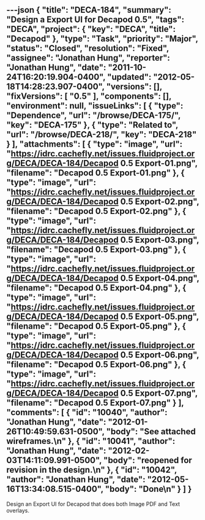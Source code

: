 ---json
{
  "title": "DECA-184",
  "summary": "Design a Export UI for Decapod 0.5",
  "tags": "DECA",
  "project": {
    "key": "DECA",
    "title": "Decapod"
  },
  "type": "Task",
  "priority": "Major",
  "status": "Closed",
  "resolution": "Fixed",
  "assignee": "Jonathan Hung",
  "reporter": "Jonathan Hung",
  "date": "2011-10-24T16:20:19.904-0400",
  "updated": "2012-05-18T14:28:23.907-0400",
  "versions": [],
  "fixVersions": [
    "0.5"
  ],
  "components": [],
  "environment": null,
  "issueLinks": [
    {
      "type": "Dependence",
      "url": "/browse/DECA-175/",
      "key": "DECA-175"
    },
    {
      "type": "Related to",
      "url": "/browse/DECA-218/",
      "key": "DECA-218"
    }
  ],
  "attachments": [
    {
      "type": "image",
      "url": "https://idrc.cachefly.net/issues.fluidproject.org/DECA/DECA-184/Decapod 0.5 Export-01.png",
      "filename": "Decapod 0.5 Export-01.png"
    },
    {
      "type": "image",
      "url": "https://idrc.cachefly.net/issues.fluidproject.org/DECA/DECA-184/Decapod 0.5 Export-02.png",
      "filename": "Decapod 0.5 Export-02.png"
    },
    {
      "type": "image",
      "url": "https://idrc.cachefly.net/issues.fluidproject.org/DECA/DECA-184/Decapod 0.5 Export-03.png",
      "filename": "Decapod 0.5 Export-03.png"
    },
    {
      "type": "image",
      "url": "https://idrc.cachefly.net/issues.fluidproject.org/DECA/DECA-184/Decapod 0.5 Export-04.png",
      "filename": "Decapod 0.5 Export-04.png"
    },
    {
      "type": "image",
      "url": "https://idrc.cachefly.net/issues.fluidproject.org/DECA/DECA-184/Decapod 0.5 Export-05.png",
      "filename": "Decapod 0.5 Export-05.png"
    },
    {
      "type": "image",
      "url": "https://idrc.cachefly.net/issues.fluidproject.org/DECA/DECA-184/Decapod 0.5 Export-06.png",
      "filename": "Decapod 0.5 Export-06.png"
    },
    {
      "type": "image",
      "url": "https://idrc.cachefly.net/issues.fluidproject.org/DECA/DECA-184/Decapod 0.5 Export-07.png",
      "filename": "Decapod 0.5 Export-07.png"
    }
  ],
  "comments": [
    {
      "id": "10040",
      "author": "Jonathan Hung",
      "date": "2012-01-26T10:49:59.631-0500",
      "body": "See attached wireframes.\n"
    },
    {
      "id": "10041",
      "author": "Jonathan Hung",
      "date": "2012-02-03T14:11:09.991-0500",
      "body": "reopened for revision in the design.\n"
    },
    {
      "id": "10042",
      "author": "Jonathan Hung",
      "date": "2012-05-16T13:34:08.515-0400",
      "body": "Done\n"
    }
  ]
}
---
Design an Export UI for Decapod that does both Image PDF and Text overlays.

        